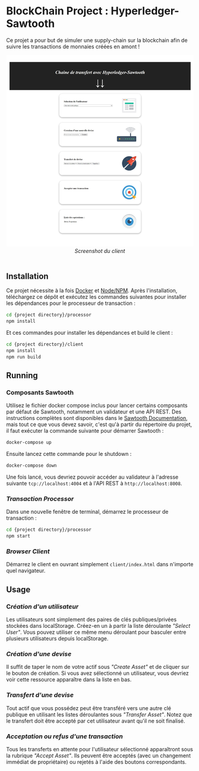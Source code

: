 # BlockChain Project : Hyperledger-Sawtooth

Ce projet a pour but de simuler une supply-chain sur la blockchain afin de suivre les transactions de monnaies créées en amont ! 

<img src="./assets/client_screenshot.jpg"/>
<div style="text-align:center"><em>Screenshot du client</em></div>
 <br>

## Installation

Ce projet nécessite à la fois [Docker](https://www.docker.com/) et
[Node/NPM](https://nodejs.org/). Après l'installation, téléchargez ce dépôt et exécutez les commandes suivantes pour installer les dépendances pour le processeur de transaction :

```bash
cd {project directory}/processor
npm install
```

Et ces commandes pour installer les dépendances et build le client :

```bash
cd {project directory}/client
npm install
npm run build
```

## Running

### **Composants Sawtooth**

Utilisez le fichier docker compose inclus pour lancer certains composants par défaut de Sawtooth, notamment un validateur et une API REST. Des instructions complètes sont disponibles dans le
[Sawtooth Documentation](https://sawtooth.hyperledger.org/docs/core/releases/0.8/app_developers_guide/docker.html),
mais tout ce que vous devez savoir, c'est qu'à partir du répertoire du projet, il faut exécuter la commande suivante pour démarrer Sawtooth :

```bash
docker-compose up
```

Ensuite lancez cette commande pour le shutdown :

```bash
docker-compose down
```

Une fois lancé, vous devriez pouvoir accéder au validateur à l'adresse suivante
`tcp://localhost:4004` et à l'API REST à `http://localhost:8008`.

### _Transaction Processor_

Dans une nouvelle fenêtre de terminal, démarrez le processeur de transaction :

```bash
cd {project directory}/processor
npm start
```

### _Browser Client_

Démarrez le client en ouvrant simplement `client/index.html` dans n'importe quel navigateur.

## Usage

### C*réation d'un utilisateur*

Les utilisateurs sont simplement des paires de clés publiques/privées stockées dans localStorage. Créez-en un à partir la liste déroulante _"Select User"_. Vous pouvez utiliser ce même menu déroulant pour basculer entre plusieurs utilisateurs depuis localStorage.

### _Création d'une devise_

Il suffit de taper le nom de votre actif sous _"Create Asset"_ et de cliquer sur le bouton de création. Si vous avez sélectionné un utilisateur, vous devriez voir cette ressource apparaître dans la liste en bas.

### _Transfert d'une devise_

Tout actif que vous possédez peut être transféré vers une autre clé publique en utilisant les listes déroulantes sous _"Transfer Asset"_. Notez que le transfert doit être accepté par cet utilisateur avant qu'il ne soit finalisé.

### _Acceptation ou refus d'une transaction_

Tous les transferts en attente pour l'utilisateur sélectionné apparaîtront sous la rubrique _"Accept Asset"_.
Ils peuvent être acceptés (avec un changement immédiat de propriétaire) ou rejetés à l'aide des boutons correspondants.

